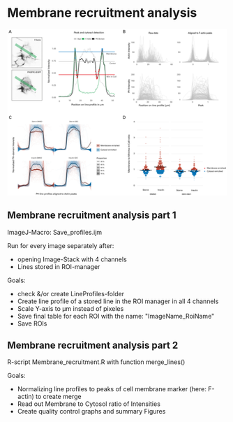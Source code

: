 # Membrane recruitment analysis

![](/MemRecruitment_Method.jpg?raw=true "Example of membrane analysis workflow")

## Membrane recruitment analysis part 1
ImageJ-Macro: Save_profiles.ijm

Run for every image separately after:
 - opening Image-Stack with 4 channels
 - Lines stored in ROI-manager

Goals:
 - check &/or create LineProfiles-folder
 - Create line profile of a stored line in the ROI manager in all 4 channels
 - Scale Y-axis to µm instead of pixeles
 - Save final table for each ROI with the name: "ImageName_RoiName"
 - Save ROIs


## Membrane recruitment analysis part 2
R-script Membrane_recruitment.R with function merge_lines()

Goals:
 - Normalizing line profiles to peaks of cell membrane marker (here: F-actin) to create merge
 - Read out Membrane to Cytosol ratio of Intensities
 - Create quality control graphs and summary Figures

